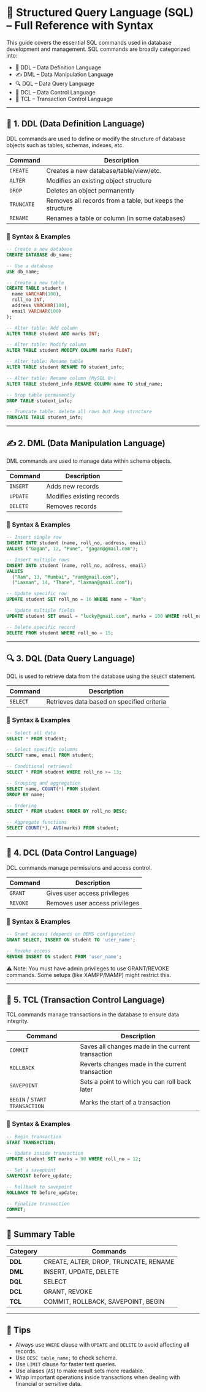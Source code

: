 
# 📘 Structured Query Language (SQL) – Full Reference with Syntax

This guide covers the essential SQL commands used in database development and management. SQL commands are broadly categorized into:

* 🧱 DDL – Data Definition Language
* ✍️ DML – Data Manipulation Language
* 🔍 DQL – Data Query Language
* 🔐 DCL – Data Control Language
* 🔁 TCL – Transaction Control Language

---

## 🧱 1. DDL (Data Definition Language)

DDL commands are used to define or modify the structure of database objects such as tables, schemas, indexes, etc.

| Command    | Description                                               |
| ---------- | --------------------------------------------------------- |
| `CREATE`   | Creates a new database/table/view/etc.                    |
| `ALTER`    | Modifies an existing object structure                     |
| `DROP`     | Deletes an object permanently                             |
| `TRUNCATE` | Removes all records from a table, but keeps the structure |
| `RENAME`   | Renames a table or column (in some databases)             |

### 🔹 Syntax & Examples

```sql
-- Create a new database
CREATE DATABASE db_name;

-- Use a database
USE db_name;

-- Create a new table
CREATE TABLE student (
  name VARCHAR(100),
  roll_no INT,
  address VARCHAR(100),
  email VARCHAR(100)
);

-- Alter table: Add column
ALTER TABLE student ADD marks INT;

-- Alter table: Modify column
ALTER TABLE student MODIFY COLUMN marks FLOAT;

-- Alter table: Rename table
ALTER TABLE student RENAME TO student_info;

-- Alter table: Rename column (MySQL 8+)
ALTER TABLE student_info RENAME COLUMN name TO stud_name;

-- Drop table permanently
DROP TABLE student_info;

-- Truncate table: delete all rows but keep structure
TRUNCATE TABLE student_info;
```

---

## ✍️ 2. DML (Data Manipulation Language)

DML commands are used to manage data within schema objects.

| Command  | Description               |
| -------- | ------------------------- |
| `INSERT` | Adds new records          |
| `UPDATE` | Modifies existing records |
| `DELETE` | Removes records           |

### 🔹 Syntax & Examples

```sql
-- Insert single row
INSERT INTO student (name, roll_no, address, email)
VALUES ("Gagan", 12, "Pune", "gagan@gmail.com");

-- Insert multiple rows
INSERT INTO student (name, roll_no, address, email)
VALUES 
  ("Ram", 13, "Mumbai", "ram@gmail.com"),
  ("Laxman", 14, "Thane", "laxman@gmail.com");

-- Update specific row
UPDATE student SET roll_no = 16 WHERE name = "Ram";

-- Update multiple fields
UPDATE student SET email = "lucky@gmail.com", marks = 100 WHERE roll_no = 14;

-- Delete specific record
DELETE FROM student WHERE roll_no = 15;
```

---

## 🔍 3. DQL (Data Query Language)

DQL is used to retrieve data from the database using the `SELECT` statement.

| Command  | Description                                |
| -------- | ------------------------------------------ |
| `SELECT` | Retrieves data based on specified criteria |

### 🔹 Syntax & Examples

```sql
-- Select all data
SELECT * FROM student;

-- Select specific columns
SELECT name, email FROM student;

-- Conditional retrieval
SELECT * FROM student WHERE roll_no >= 13;

-- Grouping and aggregation
SELECT name, COUNT(*) FROM student
GROUP BY name;

-- Ordering
SELECT * FROM student ORDER BY roll_no DESC;

-- Aggregate functions
SELECT COUNT(*), AVG(marks) FROM student;
```

---

## 🔐 4. DCL (Data Control Language)

DCL commands manage permissions and access control.

| Command  | Description                    |
| -------- | ------------------------------ |
| `GRANT`  | Gives user access privileges   |
| `REVOKE` | Removes user access privileges |

### 🔹 Syntax & Examples

```sql
-- Grant access (depends on DBMS configuration)
GRANT SELECT, INSERT ON student TO 'user_name';

-- Revoke access
REVOKE INSERT ON student FROM 'user_name';
```

⚠️ Note: You must have admin privileges to use GRANT/REVOKE commands. Some setups (like XAMPP/MAMP) might restrict this.

---

## 🔁 5. TCL (Transaction Control Language)

TCL commands manage transactions in the database to ensure data integrity.

| Command                       | Description                                       |
| ----------------------------- | ------------------------------------------------- |
| `COMMIT`                      | Saves all changes made in the current transaction |
| `ROLLBACK`                    | Reverts changes made in the current transaction   |
| `SAVEPOINT`                   | Sets a point to which you can roll back later     |
| `BEGIN` / `START TRANSACTION` | Marks the start of a transaction                  |

### 🔹 Syntax & Examples

```sql
-- Begin transaction
START TRANSACTION;

-- Update inside transaction
UPDATE student SET marks = 90 WHERE roll_no = 12;

-- Set a savepoint
SAVEPOINT before_update;

-- Rollback to savepoint
ROLLBACK TO before_update;

-- Finalize transaction
COMMIT;
```

---

## 🧾 Summary Table

| Category | Commands                              |
| -------- | ------------------------------------- |
| **DDL**  | CREATE, ALTER, DROP, TRUNCATE, RENAME |
| **DML**  | INSERT, UPDATE, DELETE                |
| **DQL**  | SELECT                                |
| **DCL**  | GRANT, REVOKE                         |
| **TCL**  | COMMIT, ROLLBACK, SAVEPOINT, BEGIN    |

---

## 🧠 Tips

* Always use `WHERE` clause with `UPDATE` and `DELETE` to avoid affecting all records.
* Use `DESC table_name;` to check schema.
* Use `LIMIT` clause for faster test queries.
* Use aliases (`AS`) to make result sets more readable.
* Wrap important operations inside transactions when dealing with financial or sensitive data.
